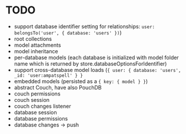 # TODO

* support database identifier setting for relationships: `user: belongsTo('user', { database: 'users' })`)
* root collections
* model attachments
* model inheritance
* per-database models (each database is initialized with model folder name which is returned by store.databaseOptionsForIdentifier)
* support cross-database model loads (`{ user: { database: 'users', _id: 'user:ampatspell' } }`
* embedded models (persisted as a `{ key: { model } }`)
* abstract Couch, have also PouchDB
* couch permissions
* couch session
* couch changes listener
* database session
* database permissions
* database changes -> push
